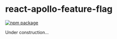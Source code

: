 # react-apollo-feature-flag

[![npm package][npm-badge]][npm]

Under construction...

[npm-badge]: https://img.shields.io/npm/v/react-apollo-feature-flag.svg
[npm]: https://www.npmjs.org/package/react-apollo-feature-flag
